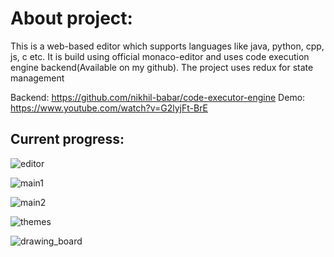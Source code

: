 # About project:

This is a web-based editor which supports languages like java, python, cpp, js, c etc. It is build using official monaco-editor and uses code execution engine backend(Available on my github). The project uses redux for state management

Backend: https://github.com/nikhil-babar/code-executor-engine
Demo: https://www.youtube.com/watch?v=G2lyjFt-BrE

## Current progress:

![editor](https://github.com/nikhil-babar/code-editor/assets/115392530/9c5f50af-c37b-4195-8940-a2becf57ee08)





![main1](https://github.com/nikhil-babar/code-editor/assets/115392530/43ad61a1-5ac8-4d3d-a699-3b794f7d698b)



![main2](https://github.com/nikhil-babar/code-editor/assets/115392530/92d51346-cfb7-48c2-9b76-e5715dc3a9e6)



![themes](https://github.com/nikhil-babar/code-editor/assets/115392530/3aea55ff-9964-44f5-9ea9-f210671ab941)



![drawing_board](https://github.com/nikhil-babar/code-editor/assets/115392530/81a3ec77-8d76-436b-a879-7a485a48ab97)



